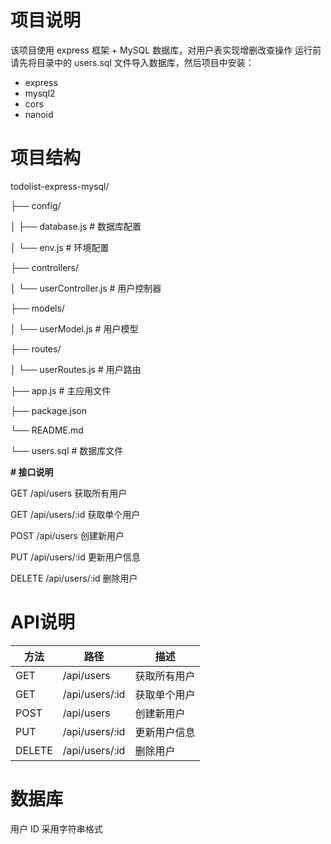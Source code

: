 # 项目说明

该项目使用 express 框架 + MySQL 数据库，对用户表实现增删改查操作
运行前请先将目录中的 users.sql 文件导入数据库，然后项目中安装：
- express
- mysql2
- cors
- nanoid

# 项目结构

todolist-express-mysql/

├── config/

│  ├── database.js             # 数据库配置

│  └── env.js                       # 环境配置

├── controllers/

│  └── userController.js   # 用户控制器

├── models/

│  └── userModel.js          # 用户模型

├── routes/

│  └── userRoutes.js        # 用户路由

├── app.js                         # 主应用文件

├── package.json

└── README.md

└── users.sql                  # 数据库文件

**# 接口说明**

GET   /api/users    获取所有用户

GET   /api/users/:id  获取单个用户

POST   /api/users    创建新用户

PUT   /api/users/:id  更新用户信息

DELETE  /api/users/:id  删除用户

# API说明

| 方法   | 路径           | 描述         |
| ------ | -------------- | ------------ |
| GET    | /api/users     | 获取所有用户 |
| GET    | /api/users/:id | 获取单个用户 |
| POST   | /api/users     | 创建新用户   |
| PUT    | /api/users/:id | 更新用户信息 |
| DELETE | /api/users/:id | 删除用户     |

# 数据库
用户 ID 采用字符串格式
